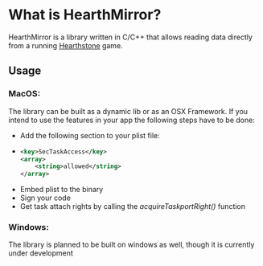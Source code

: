 # What is HearthMirror?

HearthMirror is a library written in C/C++ that allows reading data directly from a running [Hearthstone](http://battle.net/hearthstone "Hearthstone") game.

## Usage

### MacOS:
The library can be built as a dynamic lib or as an OSX Framework. If you intend to use the features in your app the following steps have to be done:
- Add the following section to your plist file:
-   ```xml
    <key>SecTaskAccess</key>
    <array>
		<string>allowed</string>
	</array>
    ```
- Embed plist to the binary
- Sign your code
- Get task attach rights by calling the *acquireTaskportRight()* function
### Windows:
The library is planned to be built on windows as well, though it is currently under development
